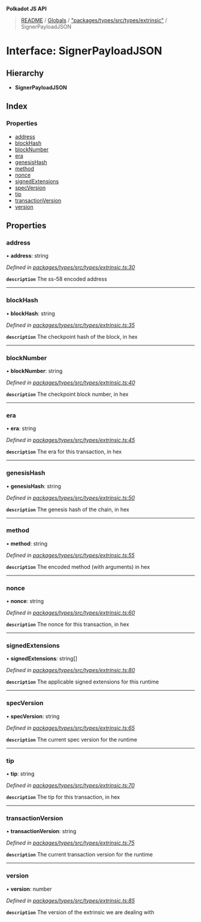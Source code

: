 **Polkadot JS API**

> [README](../README.md) / [Globals](../globals.md) / ["packages/types/src/types/extrinsic"](../modules/_packages_types_src_types_extrinsic_.md) / SignerPayloadJSON

# Interface: SignerPayloadJSON

## Hierarchy

* **SignerPayloadJSON**

## Index

### Properties

* [address](_packages_types_src_types_extrinsic_.signerpayloadjson.md#address)
* [blockHash](_packages_types_src_types_extrinsic_.signerpayloadjson.md#blockhash)
* [blockNumber](_packages_types_src_types_extrinsic_.signerpayloadjson.md#blocknumber)
* [era](_packages_types_src_types_extrinsic_.signerpayloadjson.md#era)
* [genesisHash](_packages_types_src_types_extrinsic_.signerpayloadjson.md#genesishash)
* [method](_packages_types_src_types_extrinsic_.signerpayloadjson.md#method)
* [nonce](_packages_types_src_types_extrinsic_.signerpayloadjson.md#nonce)
* [signedExtensions](_packages_types_src_types_extrinsic_.signerpayloadjson.md#signedextensions)
* [specVersion](_packages_types_src_types_extrinsic_.signerpayloadjson.md#specversion)
* [tip](_packages_types_src_types_extrinsic_.signerpayloadjson.md#tip)
* [transactionVersion](_packages_types_src_types_extrinsic_.signerpayloadjson.md#transactionversion)
* [version](_packages_types_src_types_extrinsic_.signerpayloadjson.md#version)

## Properties

### address

•  **address**: string

*Defined in [packages/types/src/types/extrinsic.ts:30](https://github.com/polkadot-js/api/blob/9d548f787/packages/types/src/types/extrinsic.ts#L30)*

**`description`** The ss-58 encoded address

___

### blockHash

•  **blockHash**: string

*Defined in [packages/types/src/types/extrinsic.ts:35](https://github.com/polkadot-js/api/blob/9d548f787/packages/types/src/types/extrinsic.ts#L35)*

**`description`** The checkpoint hash of the block, in hex

___

### blockNumber

•  **blockNumber**: string

*Defined in [packages/types/src/types/extrinsic.ts:40](https://github.com/polkadot-js/api/blob/9d548f787/packages/types/src/types/extrinsic.ts#L40)*

**`description`** The checkpoint block number, in hex

___

### era

•  **era**: string

*Defined in [packages/types/src/types/extrinsic.ts:45](https://github.com/polkadot-js/api/blob/9d548f787/packages/types/src/types/extrinsic.ts#L45)*

**`description`** The era for this transaction, in hex

___

### genesisHash

•  **genesisHash**: string

*Defined in [packages/types/src/types/extrinsic.ts:50](https://github.com/polkadot-js/api/blob/9d548f787/packages/types/src/types/extrinsic.ts#L50)*

**`description`** The genesis hash of the chain, in hex

___

### method

•  **method**: string

*Defined in [packages/types/src/types/extrinsic.ts:55](https://github.com/polkadot-js/api/blob/9d548f787/packages/types/src/types/extrinsic.ts#L55)*

**`description`** The encoded method (with arguments) in hex

___

### nonce

•  **nonce**: string

*Defined in [packages/types/src/types/extrinsic.ts:60](https://github.com/polkadot-js/api/blob/9d548f787/packages/types/src/types/extrinsic.ts#L60)*

**`description`** The nonce for this transaction, in hex

___

### signedExtensions

•  **signedExtensions**: string[]

*Defined in [packages/types/src/types/extrinsic.ts:80](https://github.com/polkadot-js/api/blob/9d548f787/packages/types/src/types/extrinsic.ts#L80)*

**`description`** The applicable signed extensions for this runtime

___

### specVersion

•  **specVersion**: string

*Defined in [packages/types/src/types/extrinsic.ts:65](https://github.com/polkadot-js/api/blob/9d548f787/packages/types/src/types/extrinsic.ts#L65)*

**`description`** The current spec version for the runtime

___

### tip

•  **tip**: string

*Defined in [packages/types/src/types/extrinsic.ts:70](https://github.com/polkadot-js/api/blob/9d548f787/packages/types/src/types/extrinsic.ts#L70)*

**`description`** The tip for this transaction, in hex

___

### transactionVersion

•  **transactionVersion**: string

*Defined in [packages/types/src/types/extrinsic.ts:75](https://github.com/polkadot-js/api/blob/9d548f787/packages/types/src/types/extrinsic.ts#L75)*

**`description`** The current transaction version for the runtime

___

### version

•  **version**: number

*Defined in [packages/types/src/types/extrinsic.ts:85](https://github.com/polkadot-js/api/blob/9d548f787/packages/types/src/types/extrinsic.ts#L85)*

**`description`** The version of the extrinsic we are dealing with
